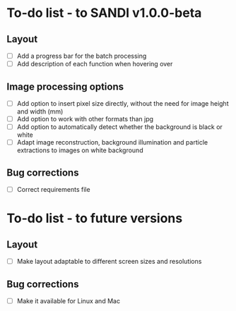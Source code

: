 # To-do list - to SANDI v1.0.0-beta

## Layout
- [ ] Add a progress bar for the batch processing
- [ ] Add description of each function when hovering over

## Image processing options
- [ ] Add option to insert pixel size directly, without the need for image height and width (mm)
- [ ] Add option to work with other formats than jpg
- [ ] Add option to automatically detect whether the background is black or white
- [ ] Adapt image reconstruction, background illumination and particle extractions to images on white background

## Bug corrections
- [ ] Correct requirements file

# To-do list - to future versions

## Layout
- [ ] Make layout adaptable to different screen sizes and resolutions

## Bug corrections
- [ ] Make it available for Linux and Mac
